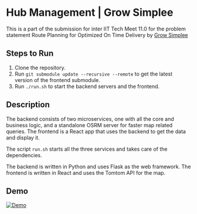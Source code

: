# Hub Management | Grow Simplee

This is a part of the submission for inter IIT Tech Meet 11.0 for the problem statement Route Planning for Optimized On Time Delivery by [Grow Simplee](https://interiit-tech.org/images/ps/High_GS.pdf)

## Steps to Run

1. Clone the repository.
2. Run `git submodule update --recursive --remote` to get the latest version of the frontend submodule.
3. Run `./run.sh` to start the backend servers and the frontend.

## Description

The backend consists of two microservices, one with all the core and business logic, and a standalone OSRM server for faster map related queries. The frontend is a React app that uses the backend to get the data and display it.

The script `run.sh` starts all the three services and takes care of the dependencies. 

The backend is written in Python and uses Flask as the web framework. The frontend is written in React and uses the Tomtom API for the map.

## Demo

[![Demo](https://img.youtube.com/vi/iXQXTKJidzA/0.jpg)](https://www.youtube.com/watch?v=iXQXTKJidzA)

